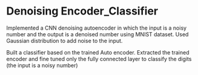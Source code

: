# Denoising Encoder_Classifier
Implemented a CNN denoising autoencoder in which the input is a noisy number and the output is a denoised number
using MNIST dataset. Used Gaussian distribution to add noise to the input. 

Built a classifier based on the trained Auto encoder. Extracted the trained encoder and fine tuned only the fully connected layer to classify the digits (the input is a noisy number)

